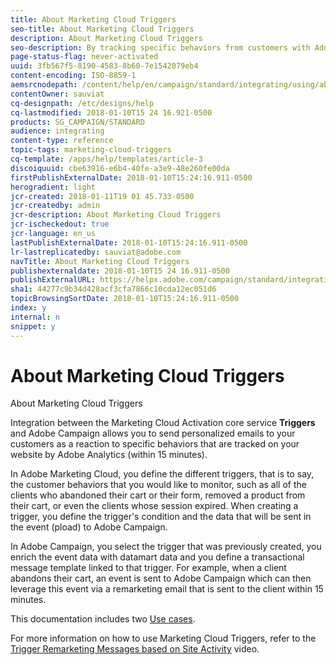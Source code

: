 ```yaml
---
title: About Marketing Cloud Triggers
seo-title: About Marketing Cloud Triggers
description: About Marketing Cloud Triggers
seo-description: By tracking specific behaviors from customers with Adobe Analytics, you can now send personalized emails to your customers in Adobe Campaign.
page-status-flag: never-activated
uuid: 3fb567f5-8190-4583-8b60-7e1542079eb4
content-encoding: ISO-8859-1
aemsrcnodepath: /content/help/en/campaign/standard/integrating/using/about-marketing-cloud-triggers
contentOwner: sauviat
cq-designpath: /etc/designs/help
cq-lastmodified: 2018-01-10T15 24 16.921-0500
products: SG_CAMPAIGN/STANDARD
audience: integrating
content-type: reference
topic-tags: marketing-cloud-triggers
cq-template: /apps/help/templates/article-3
discoiquuid: cbe63916-e6b4-40fe-a3e9-48e260fe00da
firstPublishExternalDate: 2018-01-10T15:24:16.911-0500
herogradient: light
jcr-created: 2018-01-11T19 01 45.733-0500
jcr-createdby: admin
jcr-description: About Marketing Cloud Triggers
jcr-ischeckedout: true
jcr-language: en_us
lastPublishExternalDate: 2018-01-10T15:24:16.911-0500
lr-lastreplicatedby: sauviat@adobe.com
navTitle: About Marketing Cloud Triggers
publishexternaldate: 2018-01-10T15 24 16.911-0500
publishExternalURL: https://helpx.adobe.com/campaign/standard/integrating/using/about-marketing-cloud-triggers.html
sha1: 44277c9b34d428acf3cfa7866c10cda12ec051d6
topicBrowsingSortDate: 2018-01-10T15:24:16.911-0500
index: y
internal: n
snippet: y
---
```


# About Marketing Cloud Triggers

About Marketing Cloud Triggers

Integration between the Marketing Cloud Activation core service **Triggers** and Adobe Campaign allows you to send personalized emails to your customers as a reaction to specific behaviors that are tracked on your website by Adobe Analytics (within 15 minutes).

In Adobe Marketing Cloud, you define the different triggers, that is to say, the customer behaviors that you would like to monitor, such as all of the clients who abandoned their cart or their form, removed a product from their cart, or even the clients whose session expired. When creating a trigger, you define the trigger's condition and the data that will be sent in the event (pload) to Adobe Campaign.

In Adobe Campaign, you select the trigger that was previously created, you enrich the event data with datamart data and you define a transactional message template linked to that trigger. For example, when a client abandons their cart, an event is sent to Adobe Campaign which can then leverage this event via a remarketing email that is sent to the client within 15 minutes.

This documentation includes two [Use cases](../../integrating/using/use-cases.md).

For more information on how to use Marketing Cloud Triggers, refer to the [Trigger Remarketing Messages based on Site Activity](https://helpx.adobe.com/marketing-cloud/how-to/email-marketing.html) video.
